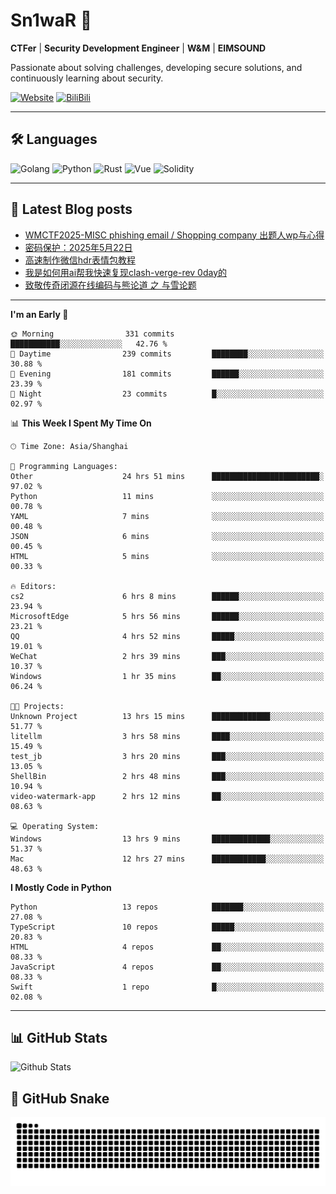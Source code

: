 # Sn1waR 👋

**CTFer** | **Security Development Engineer** | **W&M** | **EIMSOUND**

Passionate about solving challenges, developing secure solutions, and continuously learning about security.

[![Website](https://img.shields.io/website?url=https%3A%2F%2Fwww.snowywar.top)](https://www.snowywar.top) 
[![BiliBili](https://img.shields.io/badge/BiliBili-哔哩哔哩-00A1D6?style=flat&logo=bilibili&logoColor=white)](https://space.bilibili.com/8389161)  

---

## 🛠️ Languages
![Golang](https://img.shields.io/badge/-Golang-00ADD8?style=flat&logo=go&logoColor=white)
![Python](https://img.shields.io/badge/-Python-3776AB?style=flat&logo=python&logoColor=white)
![Rust](https://img.shields.io/badge/-Rust-000000?style=flat&logo=rust&logoColor=white)
![Vue](https://img.shields.io/badge/-Vue.js-4FC08D?style=flat&logo=vue.js&logoColor=white)
![Solidity](https://img.shields.io/badge/-Solidity-363636?style=flat&logo=solidity&logoColor=white)

---
## 📖 Latest Blog posts
<!-- BLOG-POST-LIST:START -->
- [WMCTF2025-MISC phishing email / Shopping company 出题人wp与心得](https://www.snowywar.top/4622.html)
- [密码保护：2025年5月22日](https://www.snowywar.top/4616.html)
- [高速制作微信hdr表情包教程](https://www.snowywar.top/4612.html)
- [我是如何用ai帮我快速复现clash-verge-rev 0day的](https://www.snowywar.top/4595.html)
- [致敬传奇闭源在线编码与熊论道 之 与雪论题](https://www.snowywar.top/4590.html)
<!-- BLOG-POST-LIST:END -->
---
<!--START_SECTION:waka-->
**I'm an Early 🐤** 

```text
🌞 Morning                331 commits         ███████████░░░░░░░░░░░░░░   42.76 % 
🌆 Daytime                239 commits         ████████░░░░░░░░░░░░░░░░░   30.88 % 
🌃 Evening                181 commits         ██████░░░░░░░░░░░░░░░░░░░   23.39 % 
🌙 Night                  23 commits          █░░░░░░░░░░░░░░░░░░░░░░░░   02.97 % 
```


📊 **This Week I Spent My Time On** 

```text
🕑︎ Time Zone: Asia/Shanghai

💬 Programming Languages: 
Other                    24 hrs 51 mins      ████████████████████████░   97.02 % 
Python                   11 mins             ░░░░░░░░░░░░░░░░░░░░░░░░░   00.78 % 
YAML                     7 mins              ░░░░░░░░░░░░░░░░░░░░░░░░░   00.48 % 
JSON                     6 mins              ░░░░░░░░░░░░░░░░░░░░░░░░░   00.45 % 
HTML                     5 mins              ░░░░░░░░░░░░░░░░░░░░░░░░░   00.33 % 

🔥 Editors: 
cs2                      6 hrs 8 mins        ██████░░░░░░░░░░░░░░░░░░░   23.94 % 
MicrosoftEdge            5 hrs 56 mins       ██████░░░░░░░░░░░░░░░░░░░   23.21 % 
QQ                       4 hrs 52 mins       █████░░░░░░░░░░░░░░░░░░░░   19.01 % 
WeChat                   2 hrs 39 mins       ███░░░░░░░░░░░░░░░░░░░░░░   10.37 % 
Windows                  1 hr 35 mins        ██░░░░░░░░░░░░░░░░░░░░░░░   06.24 % 

🐱‍💻 Projects: 
Unknown Project          13 hrs 15 mins      █████████████░░░░░░░░░░░░   51.77 % 
litellm                  3 hrs 58 mins       ████░░░░░░░░░░░░░░░░░░░░░   15.49 % 
test_jb                  3 hrs 20 mins       ███░░░░░░░░░░░░░░░░░░░░░░   13.05 % 
ShellBin                 2 hrs 48 mins       ███░░░░░░░░░░░░░░░░░░░░░░   10.94 % 
video-watermark-app      2 hrs 12 mins       ██░░░░░░░░░░░░░░░░░░░░░░░   08.63 % 

💻 Operating System: 
Windows                  13 hrs 9 mins       █████████████░░░░░░░░░░░░   51.37 % 
Mac                      12 hrs 27 mins      ████████████░░░░░░░░░░░░░   48.63 % 
```

**I Mostly Code in Python** 

```text
Python                   13 repos            ███████░░░░░░░░░░░░░░░░░░   27.08 % 
TypeScript               10 repos            █████░░░░░░░░░░░░░░░░░░░░   20.83 % 
HTML                     4 repos             ██░░░░░░░░░░░░░░░░░░░░░░░   08.33 % 
JavaScript               4 repos             ██░░░░░░░░░░░░░░░░░░░░░░░   08.33 % 
Swift                    1 repo              █░░░░░░░░░░░░░░░░░░░░░░░░   02.08 % 
```




<!--END_SECTION:waka-->
---

## 📊 GitHub Stats
![Github Stats](https://github-readme-stats.vercel.app/api?username=jiayuqi7813&show_icons=true&theme=radical)

## 🐍 GitHub Snake
<picture>
  <source media="(prefers-color-scheme: dark)" srcset="https://raw.githubusercontent.com/jiayuqi7813/jiayuqi7813/output/github-contribution-grid-snake-dark.svg">
  <source media="(prefers-color-scheme: light)" srcset="https://raw.githubusercontent.com/jiayuqi7813/jiayuqi7813/output/github-contribution-grid-snake.svg">
  <img alt="github contribution grid snake animation" src="https://raw.githubusercontent.com/jiayuqi7813/jiayuqi7813/output/github-contribution-grid-snake.svg">
</picture>

